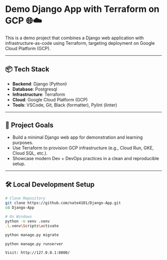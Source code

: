 # Demo Django App with Terraform on GCP 🌐☁️

This is a demo project that combines a Django web application with infrastructure-as-code using Terraform, targeting deployment on Google Cloud Platform (GCP).

---

## 📦 Tech Stack

- **Backend**: Django (Python)
- **Database**: Postgresql
- **Infrastructure**: Terraform
- **Cloud**: Google Cloud Platform (GCP)
- **Tools**: VSCode, Git, Black (formatter), Pylint (linter)

---

## 🚀 Project Goals

- Build a minimal Django web app for demonstration and learning purposes.
- Use Terraform to provision GCP infrastructure (e.g., Cloud Run, GKE, Cloud SQL, etc.).
- Showcase modern Dev + DevOps practices in a clean and reproducible setup.

---

## 🛠️ Local Development Setup

```bash
# Clone Repository
git clone https://github.com/nate4101/Django-App.git
cd Django-App

# On Windows
python -m venv .venv
.\.venv\Scripts\activate

python manage.py migrate

python manage.py runserver

Visit: http://127.0.0.1:8000/
```
